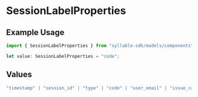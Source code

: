 # SessionLabelProperties

## Example Usage

```typescript
import { SessionLabelProperties } from "syllable-sdk/models/components";

let value: SessionLabelProperties = "code";
```

## Values

```typescript
"timestamp" | "session_id" | "type" | "code" | "user_email" | "issue_categories" | "session_id_list"
```